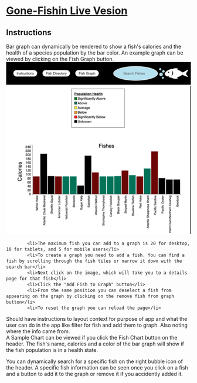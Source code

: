 # [Gone-Fishin Live Vesion](https://bphan002.github.io/Gone-Fishin/)

## Instructions
Bar graph can dynamically be rendered to show a fish's calories and the health of a species population by the bar color.
An example graph can be viewed by clicking on the Fish Graph button.
<br/>
![Fish Graph Header](header.png)
<br/>
![Graph Sample](chart-sample.png)



            <li>The maximum fish you can add to a graph is 20 for desktop, 10 for tablets, and 5 for mobile users</li>
            <li>To create a graph you need to add a fish. You can find a fish by scrolling through the fish tiles or narrow it down with the search bar</li>
            <li>Next click on the image, which will take you to a details page for that fish</li> 
            <li>Click the "Add Fish to Graph" button</li>
            <li>From the same position you can deselect a fish from appearing on the graph by clicking on the remove fish from graph button</li>
            <li>To reset the graph you can reload the page</li>

Should have instructions to layout context for purpose of app and what the user can do in the app like filter for fish and add them to graph.  Also noting where the info came from.	
A Sample Chart can be viewed if you click the Fish Chart button on the header.
The fish's name, calories and a color of the bar graph will show if the fish population is in a health state.

You can dynamically search for a specific fish on the right bubble icon of the header.
A specific fish information can be seen once you click on a fish and a button to add it to the graph or remove it if you accidently added it. 